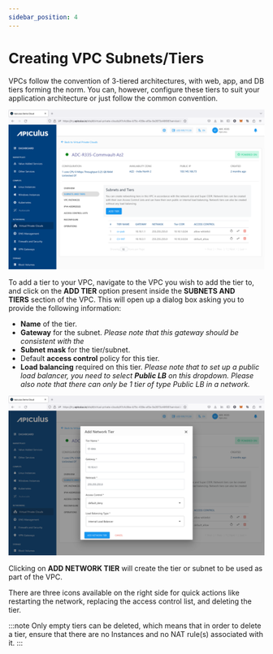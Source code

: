 ```yaml
---
sidebar_position: 4
---
```

# Creating VPC Subnets/Tiers

VPCs follow the convention of 3-tiered architectures, with web, app, and DB tiers forming the norm. You can, however, configure these tiers to suit your application architecture or just follow the common convention.

![Creating VPC Subnets/Tiers](img/VPCSubnets1.png)

To add a tier to your VPC, navigate to the VPC you wish to add the tier to, and click on the **ADD TIER** option present inside the **SUBNETS AND TIERS** section of the VPC. This will open up a dialog box asking you to provide the following information:

- **Name** of the tier.
- **Gateway** for the subnet. _Please note that this gateway should be consistent with the_ 
- **Subnet mask** for the tier/subnet.
- Default **access control** policy for this tier.
- **Load balancing** required on this tier. _Please note that to set up a public load balancer, you need to select_ **_Public LB_** _on this dropdown. Please also note that there can only be 1 tier of type Public LB in a network._

![Creating VPC Subnets/Tiers](img/VPCSubnets2.png)

Clicking on **ADD NETWORK TIER** will create the tier or subnet to be used as part of the VPC.

There are three icons available on the right side for quick actions like restarting the network, replacing the access control list, and deleting the tier.

:::note
Only empty tiers can be deleted, which means that in order to delete a tier, ensure that there are no Instances and no NAT rule(s) associated with it.
:::
